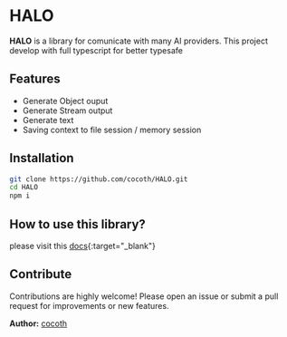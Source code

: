 # HALO

**HALO** is a library for comunicate with many AI providers. This project develop with full typescript for better typesafe

## Features

- Generate Object ouput
- Generate Stream output
- Generate text
- Saving context to file session / memory session

## Installation

```bash
git clone https://github.com/cocoth/HALO.git
cd HALO
npm i 
```

## How to use this library?

please visit this [docs](https://cocoth.github.io/HALO/){:target="_blank"}

## Contribute

Contributions are highly welcome! Please open an issue or submit a pull request for improvements or new features.


**Author:** [cocoth](https://github.com/cocoth)  